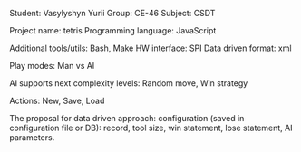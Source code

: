 Student: Vasylyshyn Yurii
Group: CE-46
Subject: CSDT

Project name: tetris
Programming language: JavaScript

Additional tools/utils: Bash, Make
HW interface: SPI
Data driven format: xml

Play modes: Man vs AI

AI supports next complexity levels: Random move, Win strategy

Actions: New, Save, Load

The proposal for data driven approach: configuration (saved in configuration file or DB): record, tool size, win statement, lose statement, AI parameters.
